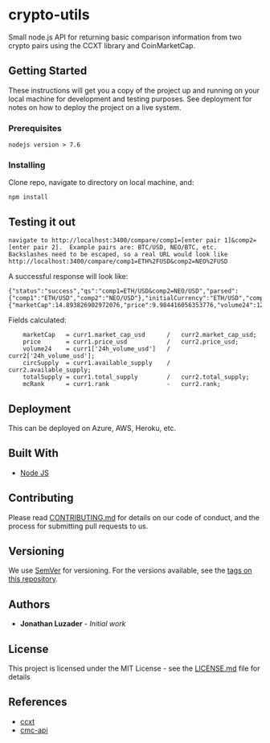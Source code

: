 # crypto-utils

Small node.js API for returning basic comparison information from two crypto pairs using the CCXT library and CoinMarketCap.

## Getting Started

These instructions will get you a copy of the project up and running on your local machine for development and testing purposes. See deployment for notes on how to deploy the project on a live system.

### Prerequisites

```
nodejs version > 7.6
```

### Installing

Clone repo, navigate to directory on local machine, and:

```
npm install
```

## Testing it out

```
navigate to http://localhost:3400/compare/comp1=[enter pair 1]&comp2=[enter pair 2].  Example pairs are: BTC/USD, NEO/BTC, etc.  
Backslashes need to be escaped, so a real URL would look like http://localhost:3400/compare/comp1=ETH%2FUSD&comp2=NEO%2FUSD
```

A successful response will look like:

```
{"status":"success","qs":"comp1=ETH/USD&comp2=NEO/USD","parsed":{"comp1":"ETH/USD","comp2":"NEO/USD"},"initialCurrency":"ETH/USD","comparisonCurrency":"NEO/USD","comparison":{"marketCap":14.893826902972076,"price":9.984416056353776,"volume24":12.786496606756158,"circSupply":1.4917073538461538,"totalSupply":0.96960978,"mcRank":-9}}
```

Fields calculated:

```
    marketCap   = curr1.market_cap_usd      /   curr2.market_cap_usd;
    price       = curr1.price_usd           /   curr2.price_usd;
    volume24    = curr1['24h_volume_usd']   /   curr2['24h_volume_usd'];
    circSupply  = curr1.available_supply    /   curr2.available_supply;
    totalSupply = curr1.total_supply        /   curr2.total_supply;
    mcRank      = curr1.rank                -   curr2.rank;
```

## Deployment

This can be deployed on Azure, AWS, Heroku, etc. 

## Built With

* [Node JS](https://nodejs.org/en/ )

## Contributing

Please read [CONTRIBUTING.md](https://gist.github.com/blinkcloud/262d6df5793fd57ccf7daf46a93c0b9f) for details on our code of conduct, and the process for submitting pull requests to us.

## Versioning

We use [SemVer](http://semver.org/) for versioning. For the versions available, see the [tags on this repository](https://github.com/your/project/tags). 

## Authors

* **Jonathan Luzader** - *Initial work*

## License

This project is licensed under the MIT License - see the [LICENSE.md](LICENSE.md) file for details

## References

* [ccxt](https://www.npmjs.com/package/ccxt)
* [cmc-api](https://coinmarketcap.com/api/)